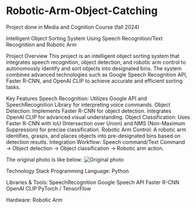 # Robotic-Arm-Object-Catching
Project done in Media and Cognition Course (fall 2024)

Intelligent Object Sorting System Using Speech Recognition/Text Recognition and Robotic Arm

Project Overview
This project is an intelligent object sorting system that integrates speech recognition, object detection, and robotic arm control to autonomously identify and sort objects into designated bins. The system combines advanced technologies such as Google Speech Recognition API, Faster R-CNN, and OpenAI CLIP to achieve accurate and efficient sorting tasks.

Key Features
Speech Recognition:
Utilizes Google API and SpeechRecognition Library for interpreting voice commands.
Object Detection:
Implements Faster R-CNN for object detection.
Integrates OpenAI CLIP for advanced visual understanding.
Object Classification:
Uses Faster R-CNN with IoU (Intersection over Union) and NMS (Non-Maximum Suppression) for precise classification.
Robotic Arm Control:
A robotic arm identifies, grasps, and places objects into pre-designated bins based on detection results.
Integration Workflow:
Speech command/Text Command → Object detection → Object classification → Robotic arm action.

The original photo is like below:
![Original photo](original_photo.png)


Technology Stack
Programming Language: Python

Libraries & Tools:
SpeechRecognition
Google Speech API
Faster R-CNN
OpenAI CLIP
PyTorch / TensorFlow

Hardware: Robotic Arm
